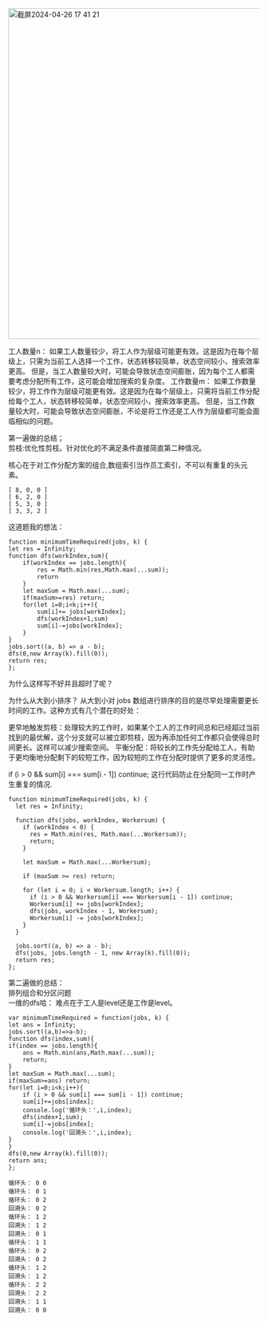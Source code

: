 <img width="663" alt="截屏2024-04-26 17 41 21" src="https://github.com/xkong-study/gucheng_algorithm/assets/100473178/cbed662e-7ade-4502-b11f-92a2757b87a6">


工人数量n：
如果工人数量较少，将工人作为层级可能更有效。这是因为在每个层级上，只需为当前工人选择一个工作，状态转移较简单，状态空间较小，搜索效率更高。
但是，当工人数量较大时，可能会导致状态空间膨胀，因为每个工人都需要考虑分配所有工作，这可能会增加搜索的复杂度。
工作数量m：
如果工作数量较少，将工作作为层级可能更有效。这是因为在每个层级上，只需将当前工作分配给每个工人，状态转移较简单，状态空间较小，搜索效率更高。
但是，当工作数量较大时，可能会导致状态空间膨胀，不论是将工作还是工人作为层级都可能会面临相似的问题。

第一遍做的总结；    
剪枝:优化性剪枝。针对优化的不满足条件直接简直第二种情况。  

核心在于对工作分配方案的组合,数组索引当作员工索引，不可以有重复的头元素。     

```code
[ 8, 0, 0 ]
[ 6, 2, 0 ]
[ 5, 3, 0 ]
[ 3, 3, 2 ]
```

这道题我的想法：
```code
function minimumTimeRequired(jobs, k) {
let res = Infinity;
function dfs(workIndex,sum){
    if(workIndex == jobs.length){
        res = Math.min(res,Math.max(...sum));
        return
    }
    let maxSum = Math.max(...sum);
    if(maxSum>=res) return;
    for(let i=0;i<k;i++){
        sum[i]+= jobs[workIndex];
        dfs(workIndex+1,sum)
        sum[i]-=jobs[workIndex];
    }
}
jobs.sort((a, b) => a - b);
dfs(0,new Array(k).fill(0));
return res;
};
```
为什么这样写不好并且超时了呢？

为什么从大到小排序？
从大到小对 jobs 数组进行排序的目的是尽早处理需要更长时间的工作。这种方式有几个潜在的好处：

更早地触发剪枝：处理较大的工作时，如果某个工人的工作时间总和已经超过当前找到的最优解，这个分支就可以被立即剪枝，因为再添加任何工作都只会使得总时间更长。这样可以减少搜索空间。
平衡分配：将较长的工作先分配给工人，有助于更均衡地分配剩下的较短工作，因为较短的工作在分配时提供了更多的灵活性。

if (i > 0 && sum[i] === sum[i - 1]) continue; 这行代码防止在分配同一工作时产生重复的情况.           

```code
function minimumTimeRequired(jobs, k) {
  let res = Infinity;

  function dfs(jobs, workIndex, Workersum) {
    if (workIndex < 0) {
      res = Math.min(res, Math.max(...Workersum));
      return;
    }

    let maxSum = Math.max(...Workersum);
    
    if (maxSum >= res) return;

    for (let i = 0; i < Workersum.length; i++) {
      if (i > 0 && Workersum[i] === Workersum[i - 1]) continue;
      Workersum[i] += jobs[workIndex];
      dfs(jobs, workIndex - 1, Workersum);
      Workersum[i] -= jobs[workIndex];
    }
  }

  jobs.sort((a, b) => a - b);
  dfs(jobs, jobs.length - 1, new Array(k).fill(0));
  return res;
};
```


第二遍做的总结：     
排列组合和分区问题       
一维的dfs哈：
难点在于工人是level还是工作是level。  
```code
var minimumTimeRequired = function(jobs, k) {
let ans = Infinity;
jobs.sort((a,b)=>a-b);
function dfs(index,sum){
if(index == jobs.length){
    ans = Math.min(ans,Math.max(...sum));
    return;
}
let maxSum = Math.max(...sum);
if(maxSum>=ans) return;
for(let i=0;i<k;i++){
    if (i > 0 && sum[i] === sum[i - 1]) continue;
    sum[i]+=jobs[index];
    console.log('循环头：',i,index);
    dfs(index+1,sum);
    sum[i]-=jobs[index];
    console.log('回溯头：',i,index);
}
}
dfs(0,new Array(k).fill(0));
return ans;
};
```

```code
循环头： 0 0
循环头： 0 1
循环头： 0 2
回溯头： 0 2
循环头： 1 2
回溯头： 1 2
回溯头： 0 1
循环头： 1 1
循环头： 0 2
回溯头： 0 2
循环头： 1 2
回溯头： 1 2
循环头： 2 2
回溯头： 2 2
回溯头： 1 1
回溯头： 0 0
```
